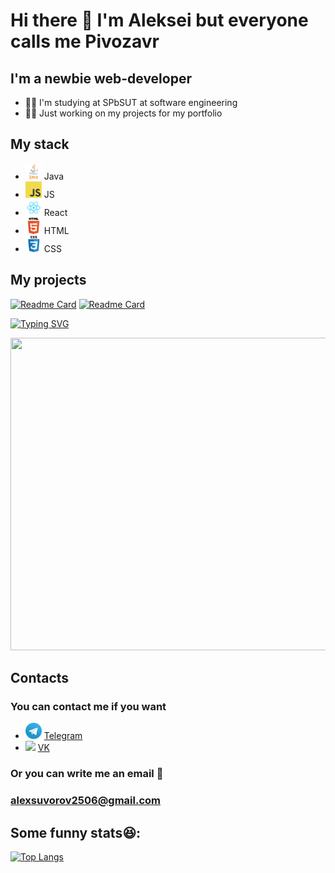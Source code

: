 # Hi there 👋 I'm Aleksei but everyone calls me Pivozavr

## I'm a newbie web-developer

- 👨‍🎓 I'm studying at SPbSUT at software engineering
- 👷‍♂️ Just working on my projects for my portfolio

## My stack
- <img src="https://raw.githubusercontent.com/github/explore/5b3600551e122a3277c2c5368af2ad5725ffa9a1/topics/java/java.png?size=48" width="26px" /> Java
- <img src="https://raw.githubusercontent.com/github/explore/80688e429a7d4ef2fca1e82350fe8e3517d3494d/topics/javascript/javascript.png?size=48" width="26px" /> JS
- <img src="https://raw.githubusercontent.com/github/explore/80688e429a7d4ef2fca1e82350fe8e3517d3494d/topics/react/react.png?size=48" width="26px" /> React
- <img src="https://raw.githubusercontent.com/github/explore/80688e429a7d4ef2fca1e82350fe8e3517d3494d/topics/html/html.png?size=48" width="26px" /> HTML
- <img src="https://raw.githubusercontent.com/github/explore/80688e429a7d4ef2fca1e82350fe8e3517d3494d/topics/css/css.png?size=48" width="26px" /> CSS

## My projects
[![Readme Card](https://github-readme-stats.vercel.app/api/pin/?username=Eternal-insomnia&repo=aggregation_tasks_for_sprint)](https://github.com/Eternal-insomnia/aggregation_tasks_for_sprint)
[![Readme Card](https://github-readme-stats.vercel.app/api/pin/?username=Eternal-insomnia&repo=nearest-bank-branch)](https://github.com/Eternal-insomnia/nearest-bank-branch)

[![Typing SVG](https://readme-typing-svg.demolab.com?font=Fira+Code&pause=1000&color=3DF75A&width=435&lines=It+ain't+much%2C+but+it's+honest+work)](https://git.io/typing-svg)

<img src="https://www.deere.com/assets/images/region-4/publications/the-furrow/2022/summer-2022/farmers-find/farmer-in-field.jpg" width="800" height="500" />

## Contacts
### You can contact me if you want
- <img src="https://raw.githubusercontent.com/github/explore/80688e429a7d4ef2fca1e82350fe8e3517d3494d/topics/telegram/telegram.png?size=48" width="26px" /> [Telegram]
- <img src="https://github.com/VKCOM.png?size=40" width="26px"/> [VK]

### Or you can write me an email 📧

  ### alexsuvorov2506@gmail.com


## Some funny stats😆:
[![Top Langs](https://github-readme-stats.vercel.app/api/top-langs/?username=Eternal-insomnia&layout=compact)](https://github.com/Eternal-insomnia/github-readme-stats)


[Telegram]: https://t.me/chucha42
[VK]: https://vk.com/suvorov2015

<!--
**Pivozavr2003/Pivozavr2003** is a ✨ _special_ ✨ repository because its `README.md` (this file) appears on your GitHub profile.

Here are some ideas to get you started:

- 🔭 I’m currently working on ...
- 🌱 I’m currently learning ...
- 👯 I’m looking to collaborate on ...
- 🤔 I’m looking for help with ...
- 💬 Ask me about ...
- 📫 How to reach me: ...
- 😄 Pronouns: ...
- ⚡ Fun fact: ...
-->

